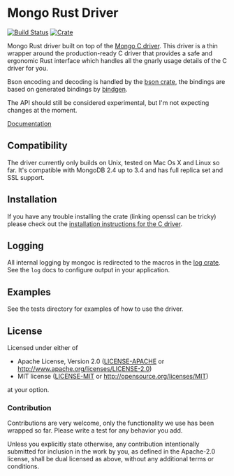 # Mongo Rust Driver

[![Build Status](https://travis-ci.org/thijsc/mongo-rust-driver.svg)](https://travis-ci.org/thijsc/mongo-rust-driver)
[![Crate](http://meritbadge.herokuapp.com/mongo_driver)](https://crates.io/crates/mongo_driver)

Mongo Rust driver built on top of the [Mongo C driver](https://github.com/mongodb/mongo-c-driver).
This driver is a thin wrapper around the production-ready C driver that provides a safe and ergonomic Rust interface which handles all the gnarly usage details of the C driver for you.

Bson encoding and decoding is handled by the [bson crate](https://github.com/zonyitoo/bson-rs), the bindings are based on generated bindings by [bindgen](https://github.com/crabtw/rust-bindgen).

The API should still be considered experimental, but I'm not expecting changes at the moment.

[Documentation](https://docs.rs/mongo_driver/0.5.0/mongo_driver/)

## Compatibility

The driver currently only builds on Unix, tested on Mac Os X and Linux so far. It's compatible with MongoDB 2.4 up to 3.4 and
has full replica set and SSL support.

## Installation

If you have any trouble installing the crate (linking openssl can be
tricky) please check out the [installation instructions for the C driver](http://mongoc.org/libmongoc/current/installing.html).

## Logging

All internal logging by mongoc is redirected to the macros in the [log
crate](http://doc.rust-lang.org/log/log/index.html). See the `log` docs
to configure output in your application.

## Examples

See the tests directory for examples of how to use the driver.

## License

Licensed under either of

 * Apache License, Version 2.0 ([LICENSE-APACHE](LICENSE-APACHE) or http://www.apache.org/licenses/LICENSE-2.0)
 * MIT license ([LICENSE-MIT](LICENSE-MIT) or http://opensource.org/licenses/MIT)

at your option.

### Contribution

Contributions are very welcome, only the functionality we use has been wrapped so far. Please write a test for any behavior you add.

Unless you explicitly state otherwise, any contribution intentionally submitted
for inclusion in the work by you, as defined in the Apache-2.0 license, shall be dual licensed as above, without any
additional terms or conditions.
